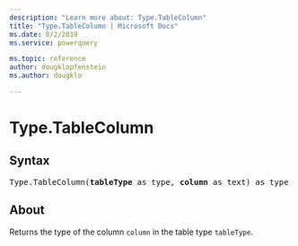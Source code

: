 ```yaml
---
description: "Learn more about: Type.TableColumn"
title: "Type.TableColumn | Microsoft Docs"
ms.date: 8/2/2019
ms.service: powerquery

ms.topic: reference
author: dougklopfenstein
ms.author: dougklo

---
```

# Type.TableColumn

## Syntax

<pre>
Type.TableColumn(<b>tableType</b> as type, <b>column</b> as text) as type
</pre>

## About
Returns the type of the column `column` in the table type `tableType`.
